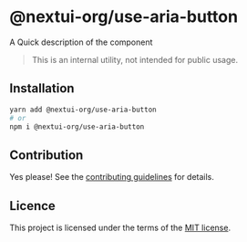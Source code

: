 # @nextui-org/use-aria-button

A Quick description of the component

> This is an internal utility, not intended for public usage.

## Installation

```sh
yarn add @nextui-org/use-aria-button
# or
npm i @nextui-org/use-aria-button
```

## Contribution

Yes please! See the
[contributing guidelines](https://github.com/nextui-org/nextui/blob/master/CONTRIBUTING.md)
for details.

## Licence

This project is licensed under the terms of the
[MIT license](https://github.com/nextui-org/nextui/blob/master/LICENSE).
